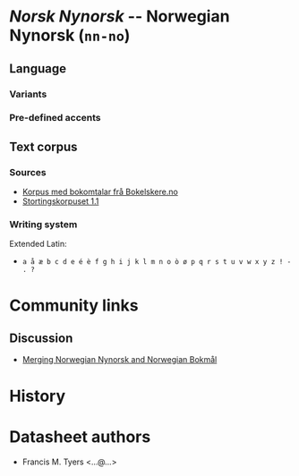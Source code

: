 # *Norsk Nynorsk* -- Norwegian Nynorsk (`nn-no`)

## Language

### Variants

### Pre-defined accents

## Text corpus

### Sources

* [Korpus med bokomtalar frå Bokelskere.no](https://www.nb.no/sprakbanken/en/resource-catalogue/oai-nb-no-sbr-53/)
* [Stortingskorpuset 1.1](https://www.nb.no/sprakbanken/ressurskatalog/oai-nb-no-sbr-58/)

### Writing system

Extended Latin:
* `a å æ b c d e é è f g h i j k l m n o ò ø p q r s t u v w x y z ! - . ?`

# Community links

## Discussion

* [Merging Norwegian Nynorsk and Norwegian Bokmål](https://discourse.mozilla.org/t/merging-norwegian-nynorsk-and-norwegian-bokmal/130474)

# History

# Datasheet authors

* Francis M. Tyers <...@...>
